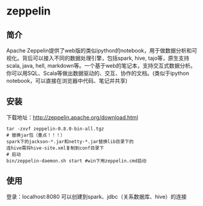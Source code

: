 # zeppelin
## 简介
Apache Zeppelin提供了web版的类似ipython的notebook，用于做数据分析和可视化。背后可以接入不同的数据处理引擎，包括spark, hive, tajo等，原生支持scala, java, hell, markdown等。一个基于web的笔记本，支持交互式数据分析。你可以用SQL、Scala等做出数据驱动的、交互、协作的文档。(类似于ipython notebook，可以直接在浏览器中代码、笔记并共享)
## 安装
下载地址：http://zeppelin.apache.org/download.html
```
tar -zxvf zeppelin-0.8.0-bin-all.tgz
# 替换jar包（重点！！！）
spark下的jackson-*.jar和netty-*.jar替换lib目录下的
连hive需将hive-site.xml复制到conf目录下
# 启动
bin/zeppelin-daemon.sh start #win下用zeppelin.cmd启动

```
## 使用
登录：localhost:8080
可以创建到spark、jdbc（关系数据库、hive）的连接
